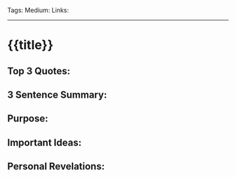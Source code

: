 Tags: 
Medium: 
Links:
___
# {{title}}

## Top 3 Quotes:

## 3 Sentence Summary:

## Purpose:

## Important Ideas:

## Personal Revelations:
